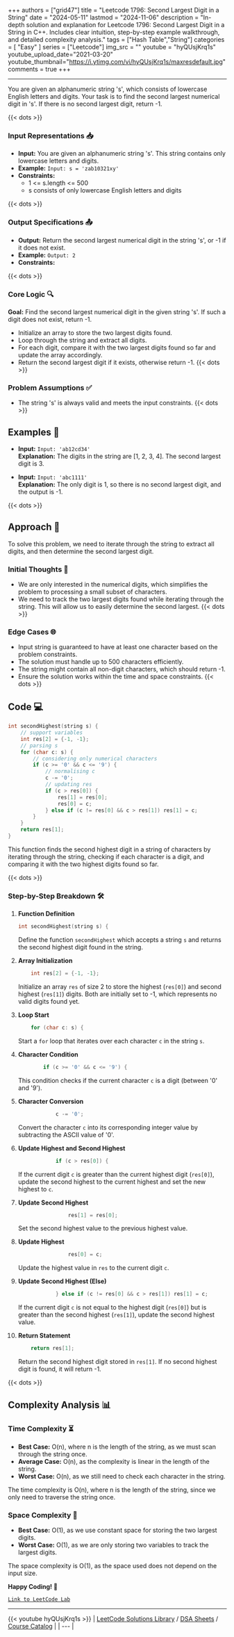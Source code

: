 
+++
authors = ["grid47"]
title = "Leetcode 1796: Second Largest Digit in a String"
date = "2024-05-11"
lastmod = "2024-11-06"
description = "In-depth solution and explanation for Leetcode 1796: Second Largest Digit in a String in C++. Includes clear intuition, step-by-step example walkthrough, and detailed complexity analysis."
tags = ["Hash Table","String"]
categories = [
    "Easy"
]
series = ["Leetcode"]
img_src = ""
youtube = "hyQUsjKrq1s"
youtube_upload_date="2021-03-20"
youtube_thumbnail="https://i.ytimg.com/vi/hyQUsjKrq1s/maxresdefault.jpg"
comments = true
+++



---
You are given an alphanumeric string 's', which consists of lowercase English letters and digits. Your task is to find the second largest numerical digit in 's'. If there is no second largest digit, return -1.
<!--more-->
{{< dots >}}
### Input Representations 📥
- **Input:** You are given an alphanumeric string 's'. This string contains only lowercase letters and digits.
- **Example:** `Input: s = 'zab10321xy'`
- **Constraints:**
	- 1 <= s.length <= 500
	- s consists of only lowercase English letters and digits

{{< dots >}}
### Output Specifications 📤
- **Output:** Return the second largest numerical digit in the string 's', or -1 if it does not exist.
- **Example:** `Output: 2`
- **Constraints:**

{{< dots >}}
### Core Logic 🔍
**Goal:** Find the second largest numerical digit in the given string 's'. If such a digit does not exist, return -1.

- Initialize an array to store the two largest digits found.
- Loop through the string and extract all digits.
- For each digit, compare it with the two largest digits found so far and update the array accordingly.
- Return the second largest digit if it exists, otherwise return -1.
{{< dots >}}
### Problem Assumptions ✅
- The string 's' is always valid and meets the input constraints.
{{< dots >}}
## Examples 🧩
- **Input:** `Input: 'ab12cd34'`  \
  **Explanation:** The digits in the string are [1, 2, 3, 4]. The second largest digit is 3.

- **Input:** `Input: 'abc1111'`  \
  **Explanation:** The only digit is 1, so there is no second largest digit, and the output is -1.

{{< dots >}}
## Approach 🚀
To solve this problem, we need to iterate through the string to extract all digits, and then determine the second largest digit.

### Initial Thoughts 💭
- We are only interested in the numerical digits, which simplifies the problem to processing a small subset of characters.
- We need to track the two largest digits found while iterating through the string. This will allow us to easily determine the second largest.
{{< dots >}}
### Edge Cases 🌐
- Input string is guaranteed to have at least one character based on the problem constraints.
- The solution must handle up to 500 characters efficiently.
- The string might contain all non-digit characters, which should return -1.
- Ensure the solution works within the time and space constraints.
{{< dots >}}
## Code 💻
```cpp
int secondHighest(string s) {
    // support variables
    int res[2] = {-1, -1};
    // parsing s
    for (char c: s) {
        // considering only numerical characters
        if (c >= '0' && c <= '9') {
            // normalising c
            c -= '0';
            // updating res
            if (c > res[0]) {
                res[1] = res[0];
                res[0] = c;
            } else if (c != res[0] && c > res[1]) res[1] = c;
        }
    }
    return res[1];
}
```

This function finds the second highest digit in a string of characters by iterating through the string, checking if each character is a digit, and comparing it with the two highest digits found so far.

{{< dots >}}
### Step-by-Step Breakdown 🛠️
1. **Function Definition**
	```cpp
	int secondHighest(string s) {
	```
	Define the function `secondHighest` which accepts a string `s` and returns the second highest digit found in the string.

2. **Array Initialization**
	```cpp
	    int res[2] = {-1, -1};
	```
	Initialize an array `res` of size 2 to store the highest (`res[0]`) and second highest (`res[1]`) digits. Both are initially set to -1, which represents no valid digits found yet.

3. **Loop Start**
	```cpp
	    for (char c: s) {
	```
	Start a `for` loop that iterates over each character `c` in the string `s`.

4. **Character Condition**
	```cpp
	        if (c >= '0' && c <= '9') {
	```
	This condition checks if the current character `c` is a digit (between '0' and '9').

5. **Character Conversion**
	```cpp
	            c -= '0';
	```
	Convert the character `c` into its corresponding integer value by subtracting the ASCII value of '0'.

6. **Update Highest and Second Highest**
	```cpp
	            if (c > res[0]) {
	```
	If the current digit `c` is greater than the current highest digit (`res[0]`), update the second highest to the current highest and set the new highest to `c`.

7. **Update Second Highest**
	```cpp
	                res[1] = res[0];
	```
	Set the second highest value to the previous highest value.

8. **Update Highest**
	```cpp
	                res[0] = c;
	```
	Update the highest value in `res` to the current digit `c`.

9. **Update Second Highest (Else)**
	```cpp
	            } else if (c != res[0] && c > res[1]) res[1] = c;
	```
	If the current digit `c` is not equal to the highest digit (`res[0]`) but is greater than the second highest (`res[1]`), update the second highest value.

10. **Return Statement**
	```cpp
	    return res[1];
	```
	Return the second highest digit stored in `res[1]`. If no second highest digit is found, it will return -1.

{{< dots >}}
## Complexity Analysis 📊
### Time Complexity ⏳
- **Best Case:** O(n), where n is the length of the string, as we must scan through the string once.
- **Average Case:** O(n), as the complexity is linear in the length of the string.
- **Worst Case:** O(n), as we still need to check each character in the string.

The time complexity is O(n), where n is the length of the string, since we only need to traverse the string once.

### Space Complexity 💾
- **Best Case:** O(1), as we use constant space for storing the two largest digits.
- **Worst Case:** O(1), as we are only storing two variables to track the largest digits.

The space complexity is O(1), as the space used does not depend on the input size.

**Happy Coding! 🎉**


[`Link to LeetCode Lab`](https://leetcode.com/problems/second-largest-digit-in-a-string/description/)

---
{{< youtube hyQUsjKrq1s >}}
| [LeetCode Solutions Library](https://grid47.xyz/leetcode/) / [DSA Sheets](https://grid47.xyz/sheets/) / [Course Catalog](https://grid47.xyz/courses/) |
| --- |
